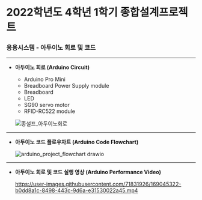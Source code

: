 # 2022학년도 4학년 1학기 종합설계프로젝트
### 응용시스템 - 아두이노 회로 및 코드
---
* **아두이노 회로 (Arduino Circuit)**
  
  - Arduino Pro Mini
  - Breadboard Power Supply module
  - Breadboard
  - LED
  - SG90 servo motor
  - RFID-RC522 module

  ![종설프_아두이노회로](https://user-images.githubusercontent.com/71831926/169036423-84be90b9-4e50-4df8-ad3f-1e3ff1d0c8a7.png)
---
* **아두이노 코드 플로우차트 (Arduino Code Flowchart)**
  
  ![arduino_project_flowchart drawio](https://user-images.githubusercontent.com/71831926/168989776-d89758e9-213f-4cc5-999a-066c558a40bf.png)
---
* **아두이노 회로 및 코드 실행 영상 (Arduino Performance Video)**

  https://user-images.githubusercontent.com/71831926/169045322-b0dd8a1c-8498-443c-9d6a-e31530022a45.mp4
